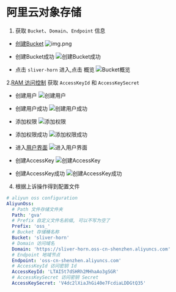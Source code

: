 # 阿里云对象存储

1. 获取 `Bucket`、`Domain`、`Endpoint` 信息

- [创建Bucket](https://oss.console.aliyun.com/bucket)
  ![img.png](/study/aliyun/create_bucket.png)

- 创建Bucket成功
![创建Bucket成功](/study/aliyun/create_bucket_success.png)

- 点击 `sliver-horn` 进入,点击 概览
![Bucket概览](/study/aliyun/bucket.png)

2.[RAM 访问控制](https://ram.console.aliyun.com/users/new) 获取 `AccessKeyId` 和 `AccessKeySecret`

- 创建用户
![创建用户](/study/aliyun/user_new.png)

- 创建用户成功
![创建用户成功](/study/aliyun/user_new_succes.png)

- 添加权限 
![添加权限](/study/aliyun/assign_permissions.png)

- 添加权限成功
![添加权限成功](/study/aliyun/assign_permissions_success.png)

- 进入[用户界面](https://ram.console.aliyun.com/users) 
![进入用户界面](/study/aliyun/user.png)

- 创建AccessKey
![创建AccessKey](/study/aliyun/user_create_access_key.png)

- 创建AccessKey成功
![创建AccessKey成功](/study/aliyun/user_create_access_key_success.png)

4. 根据上诉操作得到配置文件
```yaml
# aliyun oss configuration
AliyunOss:
  # Path 文件存储文件夹
  Path: 'gva'
  # Prefix 自定义文件名前缀, 可以不写为空了
  Prefix: 'oss_'
  # Bucket 存储桶名称
  Bucket: 'sliver-horn'
  # Domain 访问域名
  Domain: 'https://sliver-horn.oss-cn-shenzhen.aliyuncs.com'
  # Endpoint 地域节点
  Endpoint: 'oss-cn-shenzhen.aliyuncs.com'
  # AccessKeyId 访问密钥 Id
  AccessKeyId: 'LTAI5t7dSHRh2MHhaAo3gSGR'
  # AccessKeySecret 访问密钥 Secret
  AccessKeySecret: 'V4dc2lXiaJhGi40e7FcdiaLDDGtQ35'
```